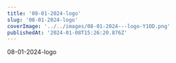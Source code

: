 ```yaml
---
title: '08-01-2024-logo'
slug: '08-01-2024-logo'
coverImage: '../../images/08-01-2024---logo-Y1OD.png'
publishedAt: '2024-01-08T15:26:20.876Z'
---
```


08-01-2024-logo
